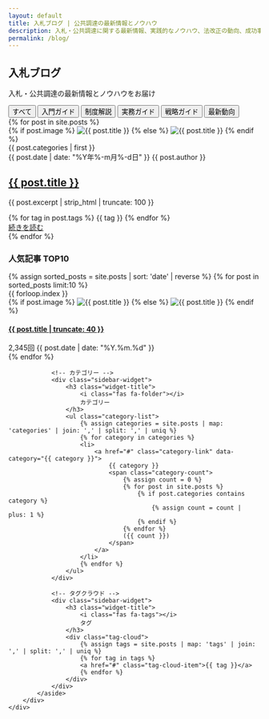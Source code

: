 ```yaml
---
layout: default
title: 入札ブログ | 公共調達の最新情報とノウハウ
description: 入札・公共調達に関する最新情報、実践的なノウハウ、法改正の動向、成功事例などを専門家が解説。あなたのビジネスを加速させるための情報が満載です。
permalink: /blog/
---
```


<!-- ページヘッダー -->
<section class="page-header">
    <div class="container">
        <h1 class="page-title">入札ブログ</h1>
        <p class="page-subtitle">入札・公共調達の最新情報とノウハウをお届け</p>
    </div>
</section>

<!-- カテゴリーフィルター -->
<section class="blog-filter">
    <div class="container">
        <div class="filter-tabs">
            <button class="filter-tab active" data-category="all">すべて</button>
            <button class="filter-tab" data-category="入門ガイド">入門ガイド</button>
            <button class="filter-tab" data-category="制度解説">制度解説</button>
            <button class="filter-tab" data-category="実務ガイド">実務ガイド</button>
            <button class="filter-tab" data-category="戦略ガイド">戦略ガイド</button>
            <button class="filter-tab" data-category="最新動向">最新動向</button>
        </div>
    </div>
</section>

<!-- ブログ記事一覧 -->
<section class="blog-posts">
    <div class="container">
        <div class="posts-grid">
            {% for post in site.posts %}
            <article class="post-card" data-category="{{ post.categories | join: ' ' }}">
                <div class="post-image">
                    {% if post.image %}
                    <img src="{{ post.image | relative_url }}" alt="{{ post.title }}">
                    {% else %}
                    <img src="{{ '/assets/images/blog/default-blog-image.jpg' | relative_url }}" alt="{{ post.title }}">
                    {% endif %}
                    <div class="post-category">{{ post.categories | first }}</div>
                </div>
                <div class="post-content">
                    <div class="post-meta">
                        <time class="post-date">{{ post.date | date: "%Y年%-m月%-d日" }}</time>
                        <span class="post-author">{{ post.author }}</span>
                    </div>
                    <h2 class="post-title">
                        <a href="{{ post.url | relative_url }}">{{ post.title }}</a>
                    </h2>
                    <p class="post-excerpt">
                        {{ post.excerpt | strip_html | truncate: 100 }}
                    </p>
                    <div class="post-tags">
                        {% for tag in post.tags %}
                        <span class="tag">{{ tag }}</span>
                        {% endfor %}
                    </div>
                    <a href="{{ post.url | relative_url }}" class="read-more">
                        続きを読む <i class="fas fa-arrow-right"></i>
                    </a>
                </div>
            </article>
            {% endfor %}
        </div>
    </div>
</section>

<!-- サイドバー付きレイアウト -->
<section class="blog-sidebar-section">
    <div class="container">
        <div class="blog-layout">
            <aside class="blog-sidebar">
                <!-- 人気記事 -->
                <div class="sidebar-widget">
                    <h3 class="widget-title">
                        <i class="fas fa-fire"></i>
                        人気記事 TOP10
                    </h3>
                    <div class="popular-posts">
                        {% assign sorted_posts = site.posts | sort: 'date' | reverse %}
                        {% for post in sorted_posts limit:10 %}
                        <div class="popular-post-item">
                            <div class="popular-post-rank">{{ forloop.index }}</div>
                            <div class="popular-post-thumbnail">
                                {% if post.image %}
                                <img src="{{ post.image | relative_url }}" alt="{{ post.title }}">
                                {% else %}
                                <img src="{{ '/assets/images/blog/default-blog-image.jpg' | relative_url }}" alt="{{ post.title }}">
                                {% endif %}
                            </div>
                            <div class="popular-post-content">
                                <h4 class="popular-post-title">
                                    <a href="{{ post.url | relative_url }}">{{ post.title | truncate: 40 }}</a>
                                </h4>
                                <div class="popular-post-meta">
                                    <span class="post-views"><i class="fas fa-eye"></i> 2,345回</span>
                                    <time>{{ post.date | date: "%Y.%m.%d" }}</time>
                                </div>
                            </div>
                        </div>
                        {% endfor %}
                    </div>
                </div>

                <!-- カテゴリー -->
                <div class="sidebar-widget">
                    <h3 class="widget-title">
                        <i class="fas fa-folder"></i>
                        カテゴリー
                    </h3>
                    <ul class="category-list">
                        {% assign categories = site.posts | map: 'categories' | join: ',' | split: ',' | uniq %}
                        {% for category in categories %}
                        <li>
                            <a href="#" class="category-link" data-category="{{ category }}">
                                {{ category }}
                                <span class="category-count">
                                    {% assign count = 0 %}
                                    {% for post in site.posts %}
                                        {% if post.categories contains category %}
                                            {% assign count = count | plus: 1 %}
                                        {% endif %}
                                    {% endfor %}
                                    ({{ count }})
                                </span>
                            </a>
                        </li>
                        {% endfor %}
                    </ul>
                </div>

                <!-- タグクラウド -->
                <div class="sidebar-widget">
                    <h3 class="widget-title">
                        <i class="fas fa-tags"></i>
                        タグ
                    </h3>
                    <div class="tag-cloud">
                        {% assign tags = site.posts | map: 'tags' | join: ',' | split: ',' | uniq %}
                        {% for tag in tags %}
                        <a href="#" class="tag-cloud-item">{{ tag }}</a>
                        {% endfor %}
                    </div>
                </div>
            </aside>
        </div>
    </div>
</section>

<script>
// カテゴリーフィルター機能
document.addEventListener('DOMContentLoaded', function() {
    const filterTabs = document.querySelectorAll('.filter-tab');
    const postCards = document.querySelectorAll('.post-card');
    
    filterTabs.forEach(tab => {
        tab.addEventListener('click', function() {
            const category = this.getAttribute('data-category');
            
            // タブのアクティブ状態を更新
            filterTabs.forEach(t => t.classList.remove('active'));
            this.classList.add('active');
            
            // 記事をフィルタリング
            postCards.forEach(card => {
                if (category === 'all' || card.getAttribute('data-category').includes(category)) {
                    card.style.display = '';
                } else {
                    card.style.display = 'none';
                }
            });
        });
    });
    
    // カテゴリーリンクのクリックイベント
    const categoryLinks = document.querySelectorAll('.category-link');
    categoryLinks.forEach(link => {
        link.addEventListener('click', function(e) {
            e.preventDefault();
            const category = this.getAttribute('data-category');
            const tab = document.querySelector(`.filter-tab[data-category="${category}"]`);
            if (tab) {
                tab.click();
                window.scrollTo(0, document.querySelector('.blog-filter').offsetTop - 100);
            }
        });
    });
});
</script>